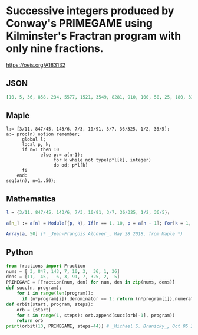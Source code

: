 # Successive integers produced by Conway's PRIMEGAME using Kilminster's Fractran program with only nine fractions\.
https://oeis.org/A183132
## JSON
```JSON
[10, 5, 36, 858, 234, 5577, 1521, 3549, 8281, 910, 100, 50, 25, 180, 3388, 924, 252, 6006, 1638, 39039, 10647, 24843, 57967, 6370, 700, 300, 7150, 1950, 46475, 12675, 29575, 3250, 360, 6776, 1848, 504, 12012, 3276, 78078, 21294, 507507, 138411, 322959, 753571]
```
## Maple
```Maple
l:= [3/11, 847/45, 143/6, 7/3, 10/91, 3/7, 36/325, 1/2, 36/5]:
a:= proc(n) option remember;
      global l;
      local p, k;
      if n=1 then 10
             else p:= a(n-1);
                  for k while not type(p*l[k], integer)
                  do od; p*l[k]
      fi
    end:
seq(a(n), n=1..50);
```
## Mathematica
```Mathematica
l = {3/11, 847/45, 143/6, 7/3, 10/91, 3/7, 36/325, 1/2, 36/5};
```
```Mathematica
a[n_] := a[n] = Module[{p, k}, If[n == 1, 10, p = a[n - 1]; For[k = 1, !IntegerQ[p*l[[k]]], k++]; p*l[[k]]]];
```
```Mathematica
Array[a, 50] (* _Jean-François Alcover_, May 28 2018, from Maple *)
```
## Python
```Python
from fractions import Fraction
nums = [ 3, 847, 143, 7, 10, 3,  36, 1, 36]
dens = [11,  45,   6, 3, 91, 7, 325, 2,  5]
PRIMEGAME = [Fraction(num, den) for num, den in zip(nums, dens)]
def succ(n, program):
    for i in range(len(program)):
      if (n*program[i]).denominator == 1: return (n*program[i]).numerator
def orbit(start, program, steps):
    orb = [start]
    for s in range(1, steps): orb.append(succ(orb[-1], program))
    return orb
print(orbit(10, PRIMEGAME, steps=44)) # _Michael S. Branicky_, Oct 05 2021
```
